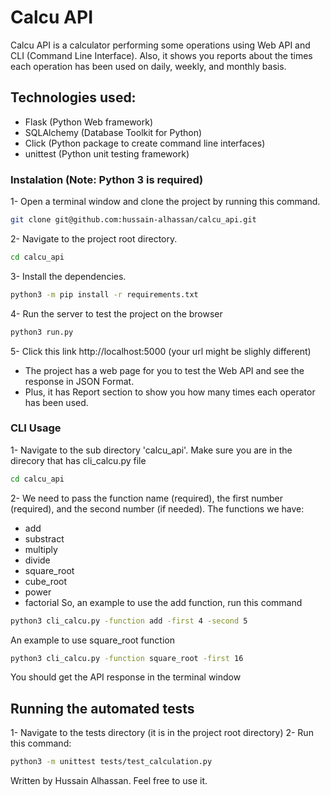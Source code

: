 # Calcu API

Calcu API is a calculator performing some operations using Web API and CLI (Command Line Interface). Also, it shows you reports about the times each operation has been used on daily, weekly, and monthly basis.

## Technologies used:
  - Flask (Python Web framework)
  - SQLAlchemy (Database Toolkit for Python)
  - Click (Python package to create command line interfaces)
  - unittest (Python unit testing framework)
### Instalation (Note: Python 3 is required)
1- Open a terminal window and clone the project by running this command.
```sh
git clone git@github.com:hussain-alhassan/calcu_api.git
```
2- Navigate to the project root directory.
```sh
cd calcu_api
```
3- Install the dependencies.
```sh
python3 -m pip install -r requirements.txt
```
4- Run the server to test the project on the browser
```sh
python3 run.py
```
5- Click this link http://localhost:5000 (your url might be slighly different)
  - The project has a web page for you to test the Web API and see the response in JSON Format.
  - Plus, it has Report section to show you how many times each operator has been used.


### CLI Usage
1- Navigate to the sub directory 'calcu_api'. Make sure you are in the direcory that has cli_calcu.py file
```sh
cd calcu_api
```
2- We need to pass the function name (required), the first number (required), and the second number (if needed).
The functions we have:
- add
- substract
- multiply
- divide
- square_root
- cube_root
- power
- factorial
So, an example to use the add function, run this command
```sh
python3 cli_calcu.py -function add -first 4 -second 5
```
An example to use square_root function
```sh
python3 cli_calcu.py -function square_root -first 16
```
You should get the API response in the terminal window


## Running the automated tests
1- Navigate to the tests directory (it is in the project root directory)
2- Run this command:
```sh
python3 -m unittest tests/test_calculation.py
```

Written by Hussain Alhassan. Feel free to use it.